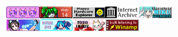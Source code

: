 ![](/8831/bobbutton.gif)![](/8831/censor_14c.gif)![](/8831/happyhardcore.gif)![](/8831/internetarchive.gif)![](/8831/miku.gif)![](/8831/nya2.gif)![](/8831/sitebutton.png)![](/8831/toroinoue.png)![](/8831/winamp-miniban.gif)
